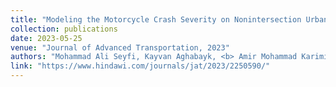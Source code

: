 ```yaml
---
title: "Modeling the Motorcycle Crash Severity on Nonintersection Urban Roadways in the Australian State of Victoria Using a Random Parameters Logit Model"
collection: publications
date: 2023-05-25
venue: "Journal of Advanced Transportation, 2023"
authors: "Mohammad Ali Seyfi, Kayvan Aghabayk, <b> Amir Mohammad Karimi Mamaghan </b>, Nirajan Shiwakoti"
link: "https://www.hindawi.com/journals/jat/2023/2250590/"
---
```

